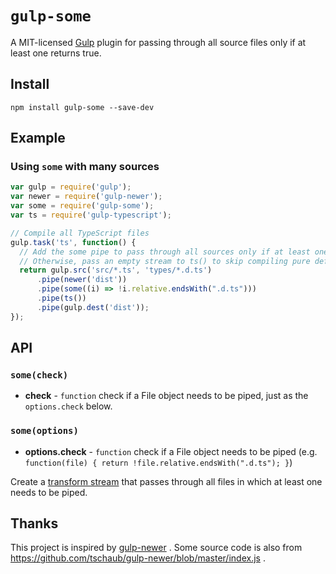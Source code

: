 # `gulp-some`

A MIT-licensed [Gulp](http://gulpjs.com/) plugin for passing through all source files only if at least one returns true.

## Install

```
npm install gulp-some --save-dev
```

## Example

### Using `some` with many sources

```js
var gulp = require('gulp');
var newer = require('gulp-newer');
var some = require('gulp-some');
var ts = require('gulp-typescript');

// Compile all TypeScript files
gulp.task('ts', function() {
  // Add the some pipe to pass through all sources only if at least one source file is newer.
  // Otherwise, pass an empty stream to ts() to skip compiling pure definition files.
  return gulp.src('src/*.ts', 'types/*.d.ts')
      .pipe(newer('dist'))
      .pipe(some((i) => !i.relative.endsWith(".d.ts")))
      .pipe(ts())
      .pipe(gulp.dest('dist'));
});
```


## API

### `some(check)`
* **check** - `function` check if a File object needs to be piped, just as the `options.check` below.

### `some(options)`

 * **options.check** - `function` check if a File object needs to be piped (e.g. `function(file) { return !file.relative.endsWith(".d.ts"); }`)

Create a [transform stream](http://nodejs.org/api/stream.html#stream_class_stream_transform_1) that passes through all files in which at least one needs to be piped.


## Thanks
This project is inspired by [gulp-newer](https://github.com/tschaub/gulp-newer) .
Some source code is also from https://github.com/tschaub/gulp-newer/blob/master/index.js .
